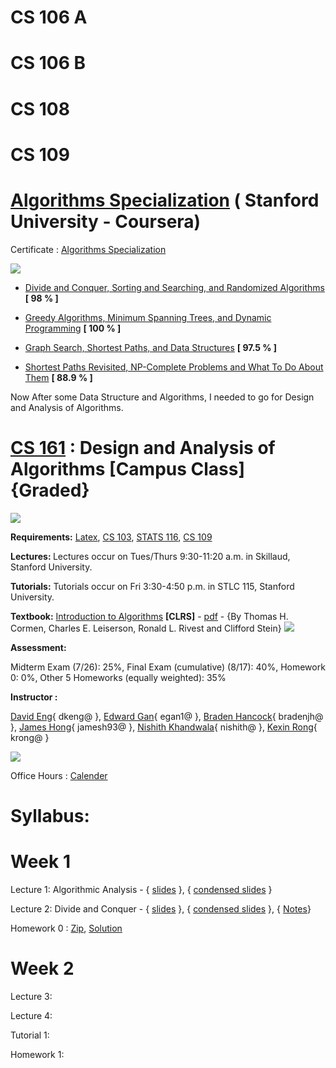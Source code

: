 # CS 106 A
# CS 106 B
# CS 108
# CS 109
# [Algorithms Specialization](https://www.coursera.org/specializations/algorithms) ( Stanford University - Coursera)

Certificate : [Algorithms Specialization](https://www.coursera.org/account/accomplishments/specialization/certificate/MLPWX6Q7QDPE)

<img src="https://github.com/SKKSaikia/Algo1way/blob/master/res/flowDS.png">

- [Divide and Conquer, Sorting and Searching, and Randomized Algorithms](https://www.coursera.org/account/accomplishments/certificate/GUT94SX9EKND) <b>[ 98 % ]</b>

- [Greedy Algorithms, Minimum Spanning Trees, and Dynamic Programming](https://www.coursera.org/account/accomplishments/certificate/73P3R6Q8WBJ4) <b>[ 100 % ]</b>

- [Graph Search, Shortest Paths, and Data Structures](https://www.coursera.org/account/accomplishments/certificate/HZXRLSQUTAUU) <b> [ 97.5 % ]</b>

- [Shortest Paths Revisited, NP-Complete Problems and What To Do About Them](https://www.coursera.org/account/accomplishments/certificate/CVZA48B4WVMQ) <b>[ 88.9 % ]</b>

Now After some Data Structure and Algorithms, I needed to go for Design and Analysis of Algorithms.

# [CS 161](https://cs161-sum18.github.io/index.html) : Design and Analysis of Algorithms [Campus Class] {Graded}

<img src="https://github.com/SKKSaikia/Algo1way/blob/master/res/161.png">

<b>Requirements:</b> [Latex](https://cs161-sum18.github.io/resources.html), [CS 103](http://web.stanford.edu/class/cs103/), [STATS 116](http://statweb.stanford.edu/~susan/courses/s116/), [CS 109](http://web.stanford.edu/class/cs109/)

<b>Lectures: </b> Lectures occur on Tues/Thurs 9:30-11:20 a.m. in Skillaud, Stanford University.

<b>Tutorials:</b> Tutorials occur on Fri 3:30-4:50 p.m. in STLC 115, Stanford University.

<b>Textbook:</b> [Introduction to Algorithms](https://mitpress.mit.edu/books/introduction-algorithms-third-edition) <b>[CLRS]</b> - [pdf](https://github.com/SKKSaikia/Algo1way/blob/master/introduction-to-algorithms-3rd-edition-sep-2010.pdf) -  {By Thomas H. Cormen, Charles E. Leiserson, Ronald L. Rivest and Clifford Stein}
<img src="https://github.com/SKKSaikia/Algo1way/blob/master/res/CLRS.png">

<b>Assessment:</b> 

Midterm Exam (7/26): 25%, Final Exam (cumulative) (8/17): 40%, Homework 0: 0%, Other 5 Homeworks (equally weighted): 35%

<b>Instructor : </b>

[David Eng](https://www.linkedin.com/in/gnedivad/){ dkeng@ }, [Edward Gan](https://www.linkedin.com/in/edward-gan/){ egan1@ }, [Braden Hancock](https://www.linkedin.com/in/bradenhancock/){ bradenjh@ }, [James Hong](https://www.linkedin.com/in/jhong93/){ jamesh93@ }, [Nishith Khandwala](https://www.linkedin.com/in/nishith-khandwala-16b27227/){ nishith@ }, [Kexin Rong](https://www.linkedin.com/in/kexinrong/){ krong@ }

<img src = "https://github.com/SKKSaikia/Algo1way/blob/master/res/ta.PNG">

Office Hours : [Calender](https://cs161-sum18.github.io/index.html)

# <b>Syllabus:</b>
# Week 1

Lecture 1: Algorithmic Analysis  - { [slides](https://docs.google.com/presentation/d/1PtQuSwbq038gD8EEeny6LuolbpWID5S3hVxunGUjqAc/edit#slide=id.g1de0f4e546_0_0) }, { [condensed slides](https://docs.google.com/presentation/d/12dJatG5lS9HGr9z14sW1HemDnVADfOqJ8RcHPmAcxVw/edit#slide=id.g1de0f4e546_0_0) } 

Lecture 2: Divide and Conquer - { [slides](https://docs.google.com/presentation/d/1kg12TlFV4i9Zsx2u0D22NXaFFC6BC80N_5VHpSslxGk/edit#slide=id.g3a383f5c23_1_0) }, { [condensed slides](https://docs.google.com/presentation/d/1MGsR4xspDPbLNApxRGQViA73IVkrP5lTjXMlfPgp0H0/edit#slide=id.g3a383f5c23_1_0) }, { [Notes](https://cs161-sum18.github.io/lecture-notes/01-02.pdf)}

Homework 0 : [Zip](https://cs161-sum18.github.io/homework/hw0.zip), [Solution](#)

# Week 2

Lecture 3:

Lecture 4:

Tutorial 1:

Homework 1:
